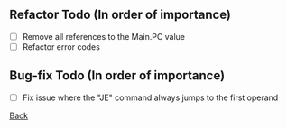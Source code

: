 ## Refactor Todo (In order of importance)
- [ ] Remove all references to the Main.PC value
- [ ] Refactor error codes

## Bug-fix Todo (In order of importance)
- [ ] Fix issue where the "JE" command always jumps to the first operand

[Back](https://github.com/omnit3a/Jenny)
